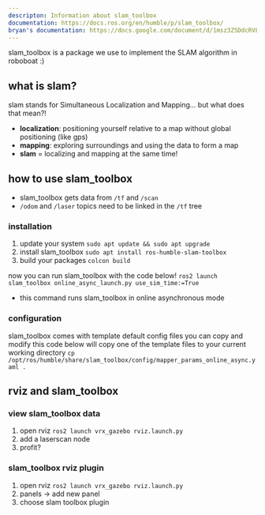 ```yaml
---
descripton: Information about slam_toolbox
documentation: https://docs.ros.org/en/humble/p/slam_toolbox/
bryan's documentation: https://docs.google.com/document/d/1msz3Z5DdcRVLMJXQrmZ61iGfAP3T2CpFbgfcOO_6OnA/edit
---
```

slam_toolbox is a package we use to implement the SLAM algorithm in roboboat :)

## what is slam?
slam stands for Simultaneous Localization and Mapping… but what does that mean?!
* **localization**: positioning yourself relative to a map without global positioning (like gps)
* **mapping**: exploring surroundings and using the data to form a map
* **slam** = localizing and mapping at the same time!

## how to use slam_toolbox
* slam_toolbox gets data from `/tf` and `/scan`
* `/odom` and `/laser` topics need to be linked in the `/tf` tree
### installation
1. update your system
`sudo apt update && sudo apt upgrade`
2. install slam_toolbox
`sudo apt install ros-humble-slam-toolbox`
3. build your packages
`colcon build`

now you can run slam_toolbox with the code below!
`ros2 launch slam_toolbox online_async_launch.py use_sim_time:=True`
* this command runs slam_toolbox in online asynchronous mode

### configuration
slam_toolbox comes with template default config files you can copy and modify
this code below will copy one of the template files to your current working directory
`cp /opt/ros/humble/share/slam_toolbox/config/mapper_params_online_async.yaml .`

## rviz and slam_toolbox
### view slam_toolbox data
1. open rviz
`ros2 launch vrx_gazebo rviz.launch.py`
2. add a laserscan node
3. profit?
### slam_toolbox rviz plugin
1. open rviz
`ros2 launch vrx_gazebo rviz.launch.py`
2. panels -> add new panel
3. choose slam toolbox plugin